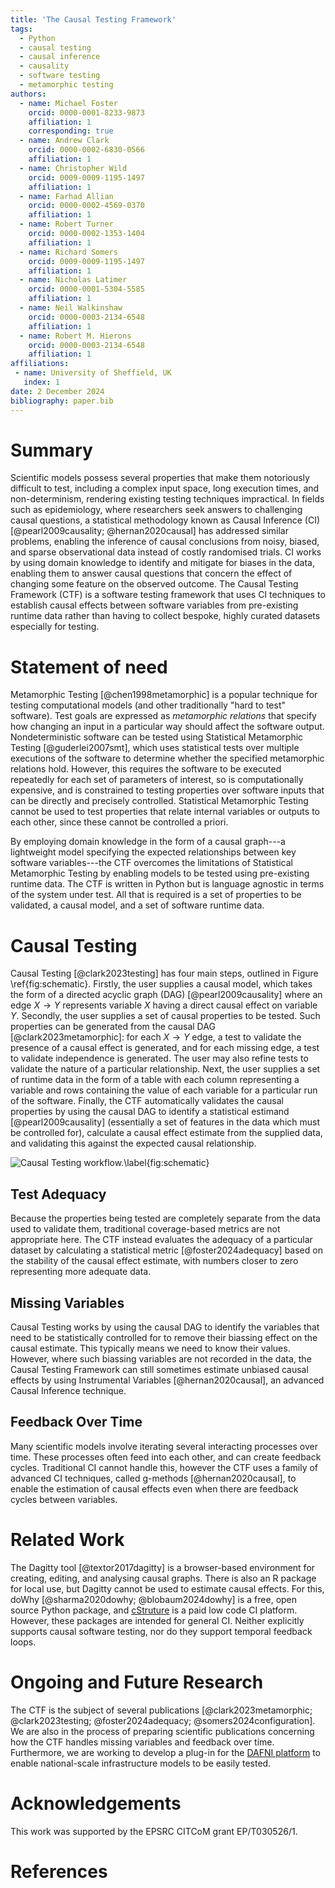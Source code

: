 ```yaml
---
title: 'The Causal Testing Framework'
tags:
  - Python
  - causal testing
  - causal inference
  - causality
  - software testing
  - metamorphic testing
authors:
  - name: Michael Foster
    orcid: 0000-0001-8233-9873
    affiliation: 1
    corresponding: true
  - name: Andrew Clark
    orcid: 0000-0002-6830-0566
    affiliation: 1
  - name: Christopher Wild
    orcid: 0009-0009-1195-1497
    affiliation: 1
  - name: Farhad Allian
    orcid: 0000-0002-4569-0370
    affiliation: 1
  - name: Robert Turner
    orcid: 0000-0002-1353-1404
    affiliation: 1
  - name: Richard Somers
    orcid: 0009-0009-1195-1497
    affiliation: 1
  - name: Nicholas Latimer
    orcid: 0000-0001-5304-5585
    affiliation: 1
  - name: Neil Walkinshaw
    orcid: 0000-0003-2134-6548
    affiliation: 1
  - name: Robert M. Hierons
    orcid: 0000-0003-2134-6548
    affiliation: 1
affiliations:
 - name: University of Sheffield, UK
   index: 1
date: 2 December 2024
bibliography: paper.bib
---
```


# Summary
Scientific models possess several properties that make them notoriously difficult to test, including a complex input space, long execution times, and non-determinism, rendering existing testing techniques impractical.
In fields such as epidemiology, where researchers seek answers to challenging causal questions, a statistical methodology known as Causal Inference (CI) [@pearl2009causality; @hernan2020causal] has addressed similar problems, enabling the inference of causal conclusions from noisy, biased, and sparse observational data instead of costly randomised trials.
CI works by using domain knowledge to identify and mitigate for biases in the data, enabling them to answer causal questions that concern the effect of changing some feature on the observed outcome.
The Causal Testing Framework (CTF) is a software testing framework that uses CI techniques to establish causal effects between software variables from pre-existing runtime data rather than having to collect bespoke, highly curated datasets especially for testing.

# Statement of need
Metamorphic Testing [@chen1998metamorphic] is a popular technique for testing computational models (and other traditionally "hard to test" software).
Test goals are expressed as _metamorphic relations_ that specify how changing an input in a particular way should affect the software output.
Nondeterministic software can be tested using Statistical Metamorphic Testing [@guderlei2007smt], which uses statistical tests over multiple executions of the software to determine whether the specified metamorphic relations hold.
However, this requires the software to be executed repeatedly for each set of parameters of interest, so is computationally expensive, and is constrained to testing properties over software inputs that can be directly and precisely controlled.
Statistical Metamorphic Testing cannot be used to test properties that relate internal variables or outputs to each other, since these cannot be controlled a priori.

By employing domain knowledge in the form of a causal graph---a lightweight model specifying the expected relationships between key software variables---the CTF overcomes the limitations of Statistical Metamorphic Testing by enabling models to be tested using pre-existing runtime data.
The CTF is written in Python but is language agnostic in terms of the system under test.
All that is required is a set of properties to be validated, a causal model, and a set of software runtime data.

# Causal Testing
Causal Testing [@clark2023testing] has four main steps, outlined in Figure \ref{fig:schematic}.
Firstly, the user supplies a causal model, which takes the form of a directed acyclic graph (DAG) [@pearl2009causality] where an edge $X \to Y$ represents variable $X$ having a direct causal effect on variable $Y$.
Secondly, the user supplies a set of causal properties to be tested.
Such properties can be generated from the causal DAG [@clark2023metamorphic]: for each $X \to Y$ edge, a test to validate the presence of a causal effect is generated, and for each missing edge, a test to validate independence is generated.
The user may also refine tests to validate the nature of a particular relationship.
Next, the user supplies a set of runtime data in the form of a table with each column representing a variable and rows containing the value of each variable for a particular run of the software.
Finally, the CTF automatically validates the causal properties by using the causal DAG to identify a statistical estimand [@pearl2009causality] (essentially a set of features in the data which must be controlled for), calculate a causal effect estimate from the supplied data, and validating this against the expected causal relationship.

![Causal Testing workflow.\label{fig:schematic}](../images/schematic.png)

## Test Adequacy
Because the properties being tested are completely separate from the data used to validate them, traditional coverage-based metrics are not appropriate here.
The CTF instead evaluates the adequacy of a particular dataset by calculating a statistical metric [@foster2024adequacy] based on the stability of the causal effect estimate, with numbers closer to zero representing more adequate data.

## Missing Variables
Causal Testing works by using the causal DAG to identify the variables that need to be statistically controlled for to remove their biassing effect on the causal estimate.
This typically means we need to know their values.
However, where such biassing variables are not recorded in the data, the Causal Testing Framework can still sometimes estimate unbiased causal effects by using Instrumental Variables [@hernan2020causal], an advanced Causal Inference technique.

## Feedback Over Time
Many scientific models involve iterating several interacting processes over time.
These processes often feed into each other, and can create feedback cycles.
Traditional CI cannot handle this, however the CTF uses a family of advanced CI techniques, called g-methods [@hernan2020causal], to enable the estimation of causal effects even when there are feedback cycles between variables.

# Related Work
The Dagitty tool [@textor2017dagitty] is a browser-based environment for creating, editing, and analysing causal graphs.
There is also an R package for local use, but Dagitty cannot be used to estimate causal effects.
For this, doWhy [@sharma2020dowhy; @blobaum2024dowhy] is a free, open source Python package, and [cStruture](https://cstructure.dev) is a paid low code CI platform.
However, these packages are intended for general CI.
Neither explicitly supports causal software testing, nor do they support temporal feedback loops.

# Ongoing and Future Research
The CTF is the subject of several publications [@clark2023metamorphic; @clark2023testing; @foster2024adequacy; @somers2024configuration].
We are also in the process of preparing scientific publications concerning how the CTF handles missing variables and feedback over time.
Furthermore, we are working to develop a plug-in for the [DAFNI platform](https://www.dafni.ac.uk/) to enable national-scale infrastructure models to be easily tested.

# Acknowledgements
This work was supported by the EPSRC CITCoM grant EP/T030526/1.

# References
